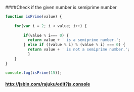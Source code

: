 ####Check if the given number is semiprime number

```js
function isPrime(value) {
  
    for(var i = 2; i < value; i++) {
      
        if(value % i=== 0) {
          return value + ' is a semiprime number.';
        } else if ((value % i) % (value % i) === 0) {
          return value + ' is not a semiprime number.';
          } 
    }
}

console.log(isPrime(15));
```

#### http://jsbin.com/rajuku/edit?js,console